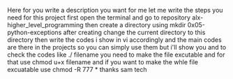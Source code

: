 Here for you write a description you want
for me let me write the steps you need for this project
first open the terminal and go to repository alx-higher_level_programming
then create a directory using mkdir 0x05-python-exceptions
after creating change the current directory to this directory
then write the codes i show in vi accordingly
and the main codes are there in the projects so you can simply use them but i'll show you
and to check the codes like ./ filename you need to make the file excutable and for that use chmod u+x filename
and if you want to make the whle file excuatable use chmod -R 777 * 
thanks sam tech
